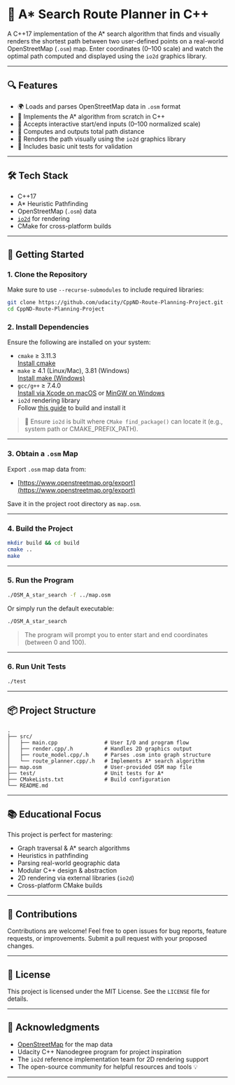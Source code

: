 # 🚗 A* Search Route Planner in C++

A C++17 implementation of the A* search algorithm that finds and visually renders the shortest path between two user-defined points on a real-world OpenStreetMap (`.osm`) map. Enter coordinates (0–100 scale) and watch the optimal path computed and displayed using the `io2d` graphics library.

---



## 🔍 Features

- 🌍 Loads and parses OpenStreetMap data in `.osm` format  
- 🧠 Implements the A* algorithm from scratch in C++  
- 🧭 Accepts interactive start/end inputs (0–100 normalized scale)  
- 📐 Computes and outputs total path distance  
- 🎨 Renders the path visually using the `io2d` graphics library  
- 🧪 Includes basic unit tests for validation

---

## 🛠 Tech Stack

- C++17  
- A* Heuristic Pathfinding  
- OpenStreetMap (`.osm`) data  
- [`io2d`](https://github.com/cpp-io2d/P0267_RefImpl) for rendering  
- CMake for cross-platform builds

---

## 🚀 Getting Started

### 1. Clone the Repository

Make sure to use `--recurse-submodules` to include required libraries:

```bash
git clone https://github.com/udacity/CppND-Route-Planning-Project.git --recurse-submodules
cd CppND-Route-Planning-Project
```

### 2. Install Dependencies

Ensure the following are installed on your system:

- `cmake` ≥ 3.11.3  
  [Install cmake](https://cmake.org/install/)
- `make` ≥ 4.1 (Linux/Mac), 3.81 (Windows)  
  [Install make (Windows)](http://gnuwin32.sourceforge.net/packages/make.htm)
- `gcc/g++` ≥ 7.4.0  
  [Install via Xcode on macOS](https://developer.apple.com/xcode/features/) or [MinGW on Windows](http://www.mingw.org/)
- `io2d` rendering library  
  Follow [this guide](https://github.com/cpp-io2d/P0267_RefImpl/blob/master/BUILDING.md) to build and install it

> 🔧 Ensure `io2d` is built where `CMake find_package()` can locate it (e.g., system path or CMAKE_PREFIX_PATH).

---

### 3. Obtain a `.osm` Map

Export `.osm` map data from:

- [https://www.openstreetmap.org/export](https://www.openstreetmap.org/export)

Save it in the project root directory as `map.osm`.

---

### 4. Build the Project

```bash
mkdir build && cd build
cmake ..
make
```

---

### 5. Run the Program

```bash
./OSM_A_star_search -f ../map.osm
```

Or simply run the default executable:

```bash
./OSM_A_star_search
```

> The program will prompt you to enter start and end coordinates (between 0 and 100).

---

### 6. Run Unit Tests

```bash
./test
```

---

## 📦 Project Structure

```
.
├── src/
│   ├── main.cpp               # User I/O and program flow
│   ├── render.cpp/.h          # Handles 2D graphics output
│   ├── route_model.cpp/.h     # Parses .osm into graph structure
│   └── route_planner.cpp/.h   # Implements A* search algorithm
├── map.osm                    # User-provided OSM map file
├── test/                      # Unit tests for A*
├── CMakeLists.txt             # Build configuration
└── README.md
```

---

## 📚 Educational Focus

This project is perfect for mastering:

- Graph traversal & A* search algorithms  
- Heuristics in pathfinding  
- Parsing real-world geographic data  
- Modular C++ design & abstraction  
- 2D rendering via external libraries (`io2d`)  
- Cross-platform CMake builds

---

## 🤝 Contributions

Contributions are welcome! Feel free to open issues for bug reports, feature requests, or improvements. Submit a pull request with your proposed changes.

---

## 📜 License

This project is licensed under the MIT License. See the `LICENSE` file for details.

---

## 🙌 Acknowledgments

- [OpenStreetMap](https://www.openstreetmap.org) for the map data  
- Udacity C++ Nanodegree program for project inspiration  
- The `io2d` reference implementation team for 2D rendering support  
- The open-source community for helpful resources and tools 💡

---
